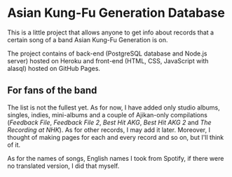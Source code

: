 # Asian Kung-Fu Generation Database
This is a little project that allows anyone to get info about records that a certain song of a band Asian Kung-Fu Generation is on.

The project contains of back-end (PostgreSQL database and Node.js server) hosted on Heroku and front-end (HTML, CSS, JavaScript with alasql) hosted on GitHub Pages.

## For fans of the band
The list is not the fullest yet. As for now, I have added only studio albums, singles, indies, mini-albums and a couple of Ajikan-only compilations (_Feedback File_, _Feedback File 2_, _Best Hit AKG_, _Best Hit AKG 2_ and _The Recording at NHK_).
As for other records, I may add it later.
Moreover, I thought of making pages for each and every record and so on, but I'll think of it.

As for the names of songs, English names I took from Spotify, if there were no translated version, I did that myself. 